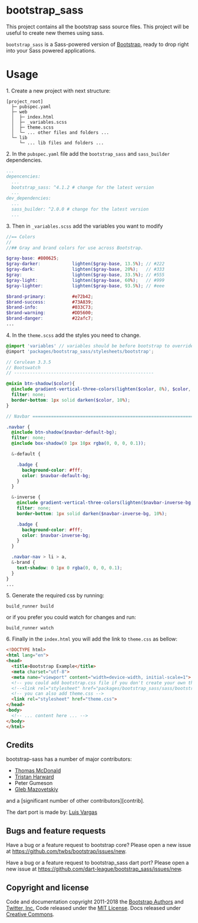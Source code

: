 # bootstrap_sass

This project contains all the bootstrap sass source files. This project will be useful to create new themes using sass.

`bootstrap_sass` is a Sass-powered version of [Bootstrap](https://github.com/twbs/bootstrap), ready to drop right into your Sass powered applications.

# Usage

1\. Create a new project with next structure:

```
[project_root]
  ├─ pubspec.yaml
  ├─ web
  │  ├─ index.html
  │  ├─ _variables.scss
  │  ├─ theme.scss
  │  └─ ... other files and folders ...
  └─ lib
     └─ ... lib files and folders ...
```

2\. In the `pubspec.yaml` file add the `bootstrap_sass` and `sass_builder` dependencies.

```yaml
...
depencencies:
  ...
  bootstrap_sass: ^4.1.2 # change for the latest version
  ...
dev_dependencies:
  ...
  sass_builder: ^2.0.0 # change for the latest version
  ...
```

3\. Then in `_variables.scss` add the variables you want to modify

```scss
//== Colors
//
//## Gray and brand colors for use across Bootstrap.

$gray-base: #800625;
$gray-darker:            lighten($gray-base, 13.5%); // #222
$gray-dark:              lighten($gray-base, 20%);   // #333
$gray:                   lighten($gray-base, 33.5%); // #555
$gray-light:             lighten($gray-base, 60%);   // #999
$gray-lighter:           lighten($gray-base, 93.5%); // #eee

$brand-primary:          #e72b42;
$brand-success:          #73A839;
$brand-info:             #033C73;
$brand-warning:          #DD5600;
$brand-danger:           #22afc7;
...
```

4\. In the `theme.scss` add the styles you need to change.

```scss
@import 'variables' // variables should be before bootstrap to override variable values
@import 'packages/bootstrap_sass/stylesheets/bootstrap';

// Cerulean 3.3.5
// Bootswatch
// -----------------------------------------------------

@mixin btn-shadow($color){
  @include gradient-vertical-three-colors(lighten($color, 8%), $color, 60%, darken($color, 4%));
  filter: none;
  border-bottom: 1px solid darken($color, 10%);
}

// Navbar =====================================================================

.navbar {
  @include btn-shadow($navbar-default-bg);
  filter: none;
  @include box-shadow(0 1px 10px rgba(0, 0, 0, 0.1));

  &-default {

    .badge {
      background-color: #fff;
      color: $navbar-default-bg;
    }
  }

  &-inverse {
    @include gradient-vertical-three-colors(lighten($navbar-inverse-bg, 8%), lighten($navbar-inverse-bg, 4%), 60%, darken($navbar-inverse-bg, 2%));
    filter: none;
    border-bottom: 1px solid darken($navbar-inverse-bg, 10%);

    .badge {
      background-color: #fff;
      color: $navbar-inverse-bg;
    }
  }

  .navbar-nav > li > a,
  &-brand {
    text-shadow: 0 1px 0 rgba(0, 0, 0, 0.1);
  }
}
...
```
5\. Generate the required css by running:

```
build_runner build
```

or if you prefer you could watch for changes and run:

```
build_runner watch
```

6\. Finally in the `index.html` you will add the link to `theme.css` as bellow:

```html
<!DOCTYPE html>
<html lang="en">
<head>
  <title>Bootstrap Example</title>
  <meta charset="utf-8">
  <meta name="viewport" content="width=device-width, initial-scale=1">
  <!-- you could add bootstrap.css file if you don't create your own theme -->
  <!--<link rel="stylesheet" href="packages/bootstrap_sass/sass/bootstrap.css">-->
  <!-- you can also add theme.css -->
  <link rel="stylesheet" href="theme.css">
</head>
<body>
  <!-- ... content here ... -->
</body>
</html>
```

## Credits

bootstrap-sass has a number of major contributors:

<!-- feel free to make these link wherever you wish -->
* [Thomas McDonald](https://twitter.com/thomasmcdonald_)
* [Tristan Harward](http://www.trisweb.com)
* Peter Gumeson
* [Gleb Mazovetskiy](https://github.com/glebm)

and a [significant number of other contributors][contrib].

The dart port is made by: [Luis Vargas](https://github.com/luisvt)

## Bugs and feature requests

Have a bug or a feature request to bootstrap core?  Please open a new issue at https://github.com/twbs/bootstrap/issues/new.

Have a bug or a feature request to bootstrap_sass dart port? Please open a new issue at https://github.com/dart-league/bootstrap_sass/issues/new.

## Copyright and license

Code and documentation copyright 2011-2018 the [Bootstrap Authors](https://github.com/twbs/bootstrap/graphs/contributors) and [Twitter, Inc.](https://twitter.com) Code released under the [MIT License](https://github.com/twbs/bootstrap/blob/master/LICENSE). Docs released under [Creative Commons](https://github.com/twbs/bootstrap/blob/master/docs/LICENSE).
